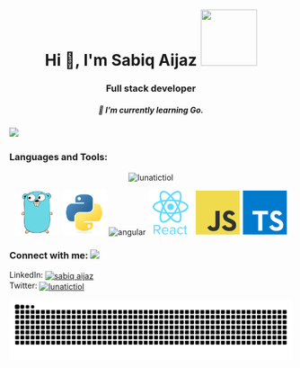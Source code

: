 
<p align="top">
<h1 align="center">Hi 👋, I'm Sabiq Aijaz
<img height="100" width="100" src="https://user-images.githubusercontent.com/74038190/227779362-cacda485-cab4-4e28-8a27-a4d2a918a7ac.gif"/>
  <br/>
 
</h1>

<h3 align="center" > Full stack developer</p> </h3>
<h5 align="center"> 🌱 I’m currently learning Go.
</h5>

![](https://user-images.githubusercontent.com/74038190/225813708-98b745f2-7d22-48cf-9150-083f1b00d6c9.gif )

<h3 align="left">Languages and Tools:</h3>


<p align="center">
<p align="center" ><img align="center" src="https://github-readme-stats.vercel.app/api/top-langs?username=lunatictiol&show_icons=true&locale=en&layout=compact" alt="lunatictiol"/></p>
<p align="center">  
 <img src="https://raw.githubusercontent.com/devicons/devicon/master/icons/go/go-original.svg" alt="go" width="80" height="80"/> 
 <img src="https://raw.githubusercontent.com/devicons/devicon/master/icons/python/python-original.svg" alt="python" width="80" height="80"/> 
  <img src="https://angular.io/assets/images/logos/angular/angular.svg" alt="angular" width="80" height="80">
  <img src="https://raw.githubusercontent.com/devicons/devicon/master/icons/react/react-original-wordmark.svg" alt="react" width="80" height="80"/>
  <img src="https://raw.githubusercontent.com/devicons/devicon/master/icons/javascript/javascript-original.svg" alt="javascript" width="80" height="80"/>
  <img src="https://raw.githubusercontent.com/devicons/devicon/master/icons/typescript/typescript-original.svg" alt="typescript" width="80" height="80"/> 
 </p>  
</p> 
</p>
<h3 align="left">
  Connect with me:
  <img height="50" weidth="50" src="https://user-images.githubusercontent.com/74038190/216655848-cf4d7bed-52aa-4740-8c67-1832472051ec.gif"/>
</h3>
<p align="left">
LinkedIn:  
<a href="https://linkedin.com/in/sabiq-aijaz-515a121bb/" target="blank"><img align="center" src="https://raw.githubusercontent.com/rahuldkjain/github-profile-readme-generator/master/src/images/icons/Social/linked-in-alt.svg" alt="sabiq aijaz" height="30" width="40" /></a>  
<br/>  
Twitter:  
<a href="https://twitter.com/lunatictiol" target="blank"><img align="center" src="https://raw.githubusercontent.com/rahuldkjain/github-profile-readme-generator/master/src/images/icons/Social/twitter.svg" alt="lunatictiol" height="30" width="40" /></a>


</p>

![](https://raw.githubusercontent.com/noblemajo/noblemajo/output/github-contribution-grid-snake-dark.svg#gh-dark-mode-only)

